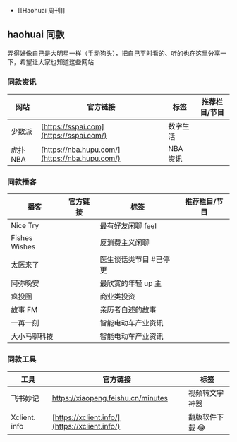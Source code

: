 
- [[Haohuai 周刊]]

## haohuai 同款

弄得好像自己是大明星一样（手动狗头），把自己平时看的、听的也在这里分享一下，希望让大家也知道这些网站

### 同款资讯

| 网站     | 官方链接                                | 标签     | 推荐栏目/节目 |
| -------- | --------------------------------------- | -------- | ------------- |
| 少数派   | [https://sspai.com](https://sspai.com/) | 数字生活 |               |
| 虎扑 NBA | [https://nba.hupu.com/](https://nba.hupu.com/)  |  NBA 资讯        |               |

### 同款播客

| 播客          | 官方链接 | 标签                   | 推荐栏目/节目 |
| ------------- | -------- | ---------------------- | ------------- |
| Nice Try      |          | 最有好友闲聊 feel      |               |
| Fishes Wishes |          | 反消费主义闲聊         |               |
| 太医来了      |          | 医生谈话类节目 #已停更 |               |
| 阿弥晚安      |          | 最欣赏的年轻 up 主     |               |
| 疯投圈        |          | 商业类投资             |               |
| 故事 FM       |          | 亲历者自述的故事       |               |
| 一苒一刻      |          | 智能电动车产业资讯     |               |
| 大小马聊科技              |          |   智能电动车产业资讯                     |               |

### 同款工具

| 工具          | 官方链接                                       | 标签            |
| ------------- | ---------------------------------------------- | --------------- |
| 飞书妙记 | [ https://xiaopeng.feishu.cn/minutes ](https://xiaopeng.feishu.cn/minutes)                                               |   视频转文字神器              |
| Xclient. info | [https://xclient.info/](https://xclient.info/) | 翻版软件下载 😂 |
